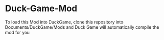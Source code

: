 # Duck-Game-Mod

To load this Mod into DuckGame, clone this repository into Documents/DuckGame/Mods and Duck Game will automatically compile the mod for you
